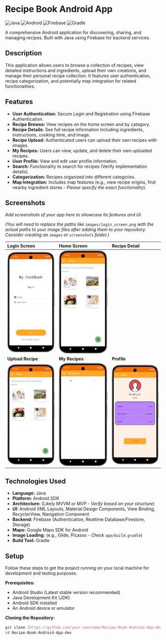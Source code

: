 # Recipe Book Android App

![Java](https://img.shields.io/badge/Java-ED8B00?style=for-the-badge&logo=java&logoColor=white) ![Android](https://img.shields.io/badge/Android-3DDC84?style=for-the-badge&logo=android&logoColor=white) ![Firebase](https://img.shields.io/badge/Firebase-FFCA28?style=for-the-badge&logo=firebase&logoColor=black) ![Gradle](https://img.shields.io/badge/Gradle-02303A.svg?style=for-the-badge&logo=Gradle&logoColor=white)

A comprehensive Android application for discovering, sharing, and managing recipes. Built with Java using Firebase for backend services.

## Description

This application allows users to browse a collection of recipes, view detailed instructions and ingredients, upload their own creations, and manage their personal recipe collection. It features user authentication, recipe categorization, and potentially map integration for related functionalities.

## Features

* **User Authentication:** Secure Login and Registration using Firebase Authentication.
* **Recipe Browse:** View recipes on the home screen and by category.
* **Recipe Details:** See full recipe information including ingredients, instructions, cooking time, and image.
* **Recipe Upload:** Authenticated users can upload their own recipes with images.
* **My Recipes:** Users can view, update, and delete their own uploaded recipes.
* **User Profile:** View and edit user profile information.
* **Search:** Functionality to search for recipes (Verify implementation details).
* **Categorization:** Recipes organized into different categories.
* **Map Integration:** Includes map features (e.g., view recipe origins, find nearby ingredient stores - *Please specify the exact functionality*).

## Screenshots

*Add screenshots of your app here to showcase its features and UI.*

*(You will need to replace the paths like `images/login_screen.png` with the actual paths to your image files after adding them to your repository. Consider creating an `images` or `screenshots` folder.)*

| Login Screen          | Home Screen           | Recipe Detail             |
| :------------------ | :------------------ | :---------------------- |
| ![Login Screen](images/login_screen.png) | ![Home Screen](images/home_screen.png) |  |
| **Upload Recipe** | **My Recipes** | **Profile** |
| ![Upload Recipe Screen](images/upload_recipe.png) | ![My Recipes Screen](images/my_recipes.png) | ![User Profile Screen](images/profile.png) |

## Technologies Used

* **Language:** Java
* **Platform:** Android SDK
* **Architecture:** (Likely MVVM or MVP - *Verify based on your structure*)
* **UI:** Android XML Layouts, Material Design Components, View Binding, RecyclerView, Navigation Component
* **Backend:** Firebase (Authentication, Realtime Database/Firestore, Storage)
* **Maps:** Google Maps SDK for Android
* **Image Loading:** (e.g., Glide, Picasso - *Check `app/build.gradle`*)
* **Build Tool:** Gradle

## Setup

Follow these steps to get the project running on your local machine for development and testing purposes.

**Prerequisites:**

* Android Studio (Latest stable version recommended)
* Java Development Kit (JDK)
* Android SDK installed
* An Android device or emulator

**Cloning the Repository:**

```bash
git clone [https://github.com/your-username/Recipe-Book-Android-App-dev.git](https://github.com/your-username/Recipe-Book-Android-App-dev.git)
cd Recipe-Book-Android-App-dev
